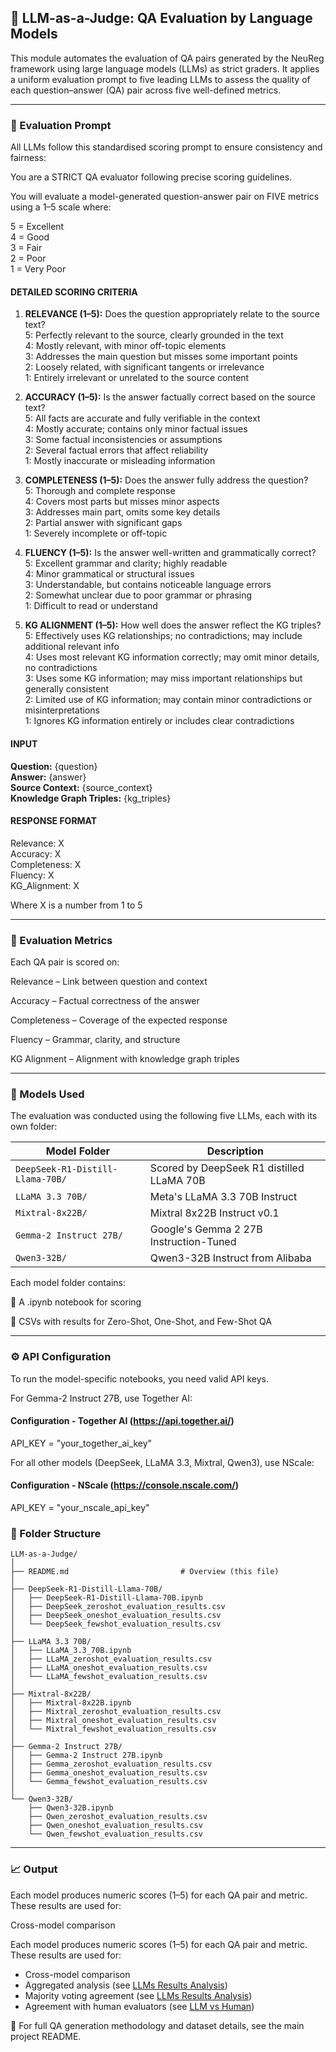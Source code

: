 ## 🤖 LLM-as-a-Judge: QA Evaluation by Language Models

This module automates the evaluation of QA pairs generated by the NeuReg framework using large language models (LLMs) as strict graders. It applies a uniform evaluation prompt to five leading LLMs to assess the quality of each question–answer (QA) pair across five well-defined metrics.

----

### 📝 Evaluation Prompt

All LLMs follow this standardised scoring prompt to ensure consistency and fairness:

You are a STRICT QA evaluator following precise scoring guidelines.

You will evaluate a model-generated question-answer pair on FIVE metrics using a 1–5 scale where:

5 = Excellent  
4 = Good  
3 = Fair  
2 = Poor  
1 = Very Poor


#### DETAILED SCORING CRITERIA


1. **RELEVANCE (1–5):** Does the question appropriately relate to the source text?  
   5: Perfectly relevant to the source, clearly grounded in the text  
   4: Mostly relevant, with minor off-topic elements  
   3: Addresses the main question but misses some important points  
   2: Loosely related, with significant tangents or irrelevance  
   1: Entirely irrelevant or unrelated to the source content

2. **ACCURACY (1–5):** Is the answer factually correct based on the source text?  
   5: All facts are accurate and fully verifiable in the context  
   4: Mostly accurate; contains only minor factual issues  
   3: Some factual inconsistencies or assumptions  
   2: Several factual errors that affect reliability  
   1: Mostly inaccurate or misleading information

3. **COMPLETENESS (1–5):** Does the answer fully address the question?  
   5: Thorough and complete response  
   4: Covers most parts but misses minor aspects  
   3: Addresses main part, omits some key details  
   2: Partial answer with significant gaps  
   1: Severely incomplete or off-topic

4. **FLUENCY (1–5):** Is the answer well-written and grammatically correct?  
   5: Excellent grammar and clarity; highly readable  
   4: Minor grammatical or structural issues  
   3: Understandable, but contains noticeable language errors  
   2: Somewhat unclear due to poor grammar or phrasing  
   1: Difficult to read or understand

5. **KG ALIGNMENT (1–5):** How well does the answer reflect the KG triples?  
   5: Effectively uses KG relationships; no contradictions; may include additional relevant info  
   4: Uses most relevant KG information correctly; may omit minor details, no contradictions  
   3: Uses some KG information; may miss important relationships but generally consistent  
   2: Limited use of KG information; may contain minor contradictions or misinterpretations  
   1: Ignores KG information entirely or includes clear contradictions


#### INPUT

**Question:** {question}  
**Answer:** {answer}  
**Source Context:** {source_context}  
**Knowledge Graph Triples:** {kg_triples}


#### RESPONSE FORMAT

Relevance: X  
Accuracy: X  
Completeness: X  
Fluency: X  
KG_Alignment: X

Where X is a number from 1 to 5

---

### 🧪 Evaluation Metrics

Each QA pair is scored on:

Relevance – Link between question and context

Accuracy – Factual correctness of the answer

Completeness – Coverage of the expected response

Fluency – Grammar, clarity, and structure

KG Alignment – Alignment with knowledge graph triples

---

###  🧠 Models Used

The evaluation was conducted using the following five LLMs, each with its own folder:

| Model Folder                     | Description                               |
| -------------------------------- | ----------------------------------------- |
| `DeepSeek-R1-Distill-Llama-70B/` | Scored by DeepSeek R1 distilled LLaMA 70B |
| `LLaMA 3.3 70B/`                 | Meta's LLaMA 3.3 70B Instruct             |
| `Mixtral-8x22B/`                 | Mixtral 8x22B Instruct v0.1               |
| `Gemma-2 Instruct 27B/`          | Google's Gemma 2 27B Instruction-Tuned    |
| `Qwen3-32B/`                     | Qwen3-32B Instruct from Alibaba           |


Each model folder contains:

🔹 A .ipynb notebook for scoring

🔹 CSVs with results for Zero-Shot, One-Shot, and Few-Shot QA


---

###  ⚙️ API Configuration
To run the model-specific notebooks, you need valid API keys.

For Gemma-2 Instruct 27B, use Together AI:

#### Configuration - Together AI (https://api.together.ai/)
API_KEY = "your_together_ai_key"

For all other models (DeepSeek, LLaMA 3.3, Mixtral, Qwen3), use NScale:

#### Configuration - NScale (https://console.nscale.com/)
API_KEY = "your_nscale_api_key"



### 📂 Folder Structure
```text
LLM-as-a-Judge/
│
├── README.md                         # Overview (this file)
│
├── DeepSeek-R1-Distill-Llama-70B/
│   ├── DeepSeek-R1-Distill-Llama-70B.ipynb
│   ├── DeepSeek_zeroshot_evaluation_results.csv
│   ├── DeepSeek_oneshot_evaluation_results.csv
│   └── DeepSeek_fewshot_evaluation_results.csv
│
├── LLaMA 3.3 70B/
│   ├── LLaMA_3.3_70B.ipynb
│   ├── LLaMA_zeroshot_evaluation_results.csv
│   ├── LLaMA_oneshot_evaluation_results.csv
│   └── LLaMA_fewshot_evaluation_results.csv
│
├── Mixtral-8x22B/
│   ├── Mixtral-8x22B.ipynb
│   ├── Mixtral_zeroshot_evaluation_results.csv
│   ├── Mixtral_oneshot_evaluation_results.csv
│   └── Mixtral_fewshot_evaluation_results.csv
│
├── Gemma-2 Instruct 27B/
│   ├── Gemma-2 Instruct 27B.ipynb
│   ├── Gemma_zeroshot_evaluation_results.csv
│   ├── Gemma_oneshot_evaluation_results.csv
│   └── Gemma_fewshot_evaluation_results.csv
│
└── Qwen3-32B/
    ├── Qwen3-32B.ipynb
    ├── Qwen_zeroshot_evaluation_results.csv
    ├── Qwen_oneshot_evaluation_results.csv
    └── Qwen_fewshot_evaluation_results.csv
```
---
   ###  📈 Output

Each model produces numeric scores (1–5) for each QA pair and metric. These results are used for:

Cross-model comparison

Each model produces numeric scores (1–5) for each QA pair and metric. These results are used for:

- Cross-model comparison  
- Aggregated analysis (see [LLMs Results Analysis](../llms%20results%20analysis/))  
- Majority voting agreement (see [LLMs Results Analysis](../llms%20results%20analysis/))  
- Agreement with human evaluators (see [LLM vs Human](../LLM%20vs%20Human/))  


📘 For full QA generation methodology and dataset details, see the main project README.

